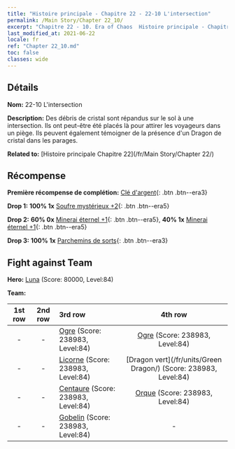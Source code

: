 ```yaml
---
title: "Histoire principale - Chapitre 22 - 22-10 L'intersection"
permalink: /Main Story/Chapter 22_10/
excerpt: "Chapitre 22 - 10. Era of Chaos  Histoire principale - Chapitre 22_10. 22-10 L'intersection"
last_modified_at: 2021-06-22
locale: fr
ref: "Chapter 22_10.md"
toc: false
classes: wide
---
```


## Détails

 **Nom:** 22-10 L'intersection

 **Description:** Des débris de cristal sont répandus sur le sol à une intersection. Ils ont peut-être été placés là pour attirer les voyageurs dans un piège. Ils peuvent également témoigner de la présence d'un Dragon de cristal dans les parages.

 **Related to:** [Histoire principale Chapitre 22](/fr/Main Story/Chapter 22/)

## Récompense

 **Première récompense de complétion:** [Clé d'argent](/ItemsFR/con_693/){: .btn .btn--era3}

 **Drop 1:** **100% 1x** [Soufre mystérieux +2](/ItemsFR/mat_78/){: .btn .btn--era5}

 **Drop 2:** **60% 0x** [Minerai éternel +1](/ItemsFR/mat_68/){: .btn .btn--era5}, **40% 1x** [Minerai éternel +1](/ItemsFR/mat_68/){: .btn .btn--era5}

 **Drop 3:** **100% 1x** [Parchemins de sorts](/ItemsFR/con_694/){: .btn .btn--era3}


## Fight against Team
 **Hero:** [Luna](/fr/heroes/Luna/) (Score: 80000, Level:84)

 **Team:**


  | 1st row | 2nd row | 3rd row | 4th row |
  |:----:|:----:|:----|:----:|
  | - | - | [Ogre](/fr/units/Ogre/) (Score: 238983, Level:84)  | [Ogre](/fr/units/Ogre/) (Score: 238983, Level:84)  |
  | - | - | [Licorne](/fr/units/Unicorn/) (Score: 238983, Level:84)  | [Dragon vert](/fr/units/Green Dragon/) (Score: 238983, Level:84)  |
  | - | - | [Centaure](/fr/units/Centaur/) (Score: 238983, Level:84)  | [Orque](/fr/units/Orc/) (Score: 238983, Level:84)  |
  | - | - | [Gobelin](/fr/units/Goblin/) (Score: 238983, Level:84)  | - |


